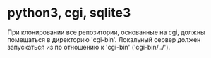 # python3, cgi, sqlite3

При клонировании все репозитории, основанные на cgi, должны помещаться в директорию 'cgi-bin'. 
Локальный сервер должен запускаться из по отношению к 'cgi-bin' ('cgi-bin/../').
